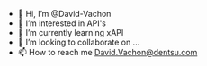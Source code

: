 - 👋 Hi, I’m @David-Vachon
- 👀 I’m interested in API's
- 🌱 I’m currently learning xAPI
- 💞️ I’m looking to collaborate on ...
- 📫 How to reach me David.Vachon@dentsu.com

<!---
David-Vachon/David-Vachon is a ✨ special ✨ repository because its `README.md` (this file) appears on your GitHub profile.
You can click the Preview link to take a look at your changes.
--->
